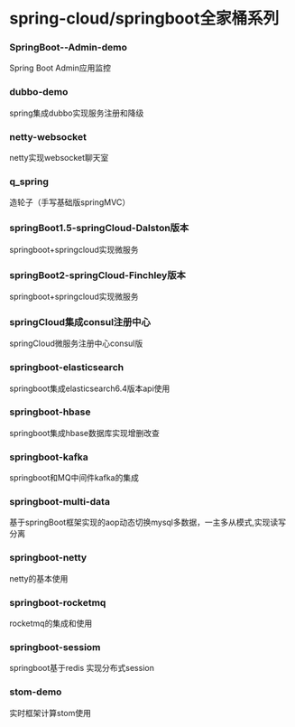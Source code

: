 # spring-cloud/springboot全家桶系列

### SpringBoot--Admin-demo
Spring Boot Admin应用监控

### dubbo-demo
spring集成dubbo实现服务注册和降级

### netty-websocket
netty实现websocket聊天室

### q_spring
造轮子（手写基础版springMVC）

### springBoot1.5-springCloud-Dalston版本
springboot+springcloud实现微服务 

### springBoot2-springCloud-Finchley版本
springboot+springcloud实现微服务 

### springCloud集成consul注册中心
springCloud微服务注册中心consul版

### springboot-elasticsearch
springboot集成elasticsearch6.4版本api使用

### springboot-hbase
springboot集成hbase数据库实现增删改查

### springboot-kafka
springboot和MQ中间件kafka的集成

### springboot-multi-data
基于springBoot框架实现的aop动态切换mysql多数据，一主多从模式,实现读写分离

### springboot-netty
netty的基本使用

### springboot-rocketmq
rocketmq的集成和使用

### springboot-sessiom
springboot基于redis 实现分布式session

### stom-demo
实时框架计算stom使用





